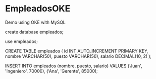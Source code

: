 # EmpleadosOKE
Demo using OKE with MySQL





create database empleados;

use empleados;

CREATE TABLE empleados (
    id INT AUTO_INCREMENT PRIMARY KEY,
    nombre VARCHAR(50),
    puesto VARCHAR(50),
    salario DECIMAL(10, 2)
);

INSERT INTO empleados (nombre, puesto, salario) VALUES
('Juan', 'Ingeniero', 70000),
('Ana', 'Gerente', 85000);
